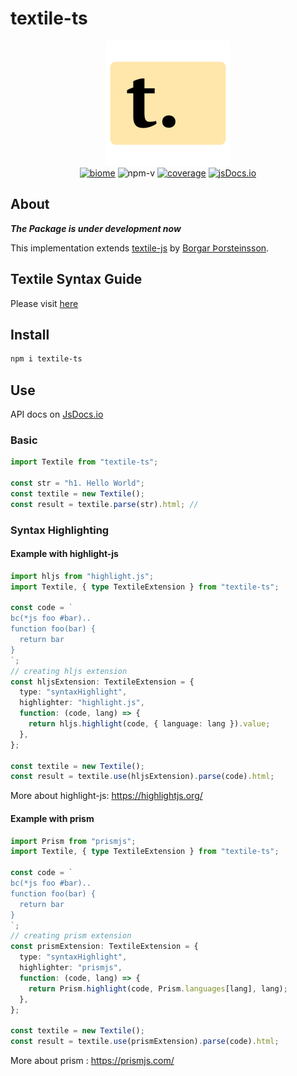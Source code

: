# textile-ts

<div align="center">
    <img alt="textile-logo" src="textile-logo.svg">
  <div>
    <a href="https://biomejs.dev"><img alt="biome" src="https://img.shields.io/badge/Checked_with-Biome-60a5fa?style=flat&logo=biome"><a>  <img alt="npm-v" src="https://img.shields.io/npm/v/textile-ts?logo=npm"> <a href="https://phothinmg.github.io/textile-ts/mcr/index.html"><img alt="coverage" src="https://img.shields.io/badge/coverage-96.0-brightgreen?style=flat"></a> <a href="https://www.jsdocs.io/package/textile-ts"><img alt="jsDocs.io" src="https://img.shields.io/badge/jsDocs.io-reference-blue"></a>
  </div>
</div>


## About

**_The Package is under development now_**

This implementation extends [textile-js][textilejs] by [Borgar Þorsteinsson][borgar].

## Textile Syntax Guide

Please visit [here][textile-web]

## Install

```bash
npm i textile-ts
```

## Use

API docs on [JsDocs.io][jsdocio]

### Basic

```ts
import Textile from "textile-ts";

const str = "h1. Hello World";
const textile = new Textile();
const result = textile.parse(str).html; //
```

### Syntax Highlighting

#### Example with highlight-js

```ts
import hljs from "highlight.js";
import Textile, { type TextileExtension } from "textile-ts";

const code = `
bc(*js foo #bar)..
function foo(bar) {
  return bar
}
`;
// creating hljs extension
const hljsExtension: TextileExtension = {
  type: "syntaxHighlight",
  highlighter: "highlight.js",
  function: (code, lang) => {
    return hljs.highlight(code, { language: lang }).value;
  },
};

const textile = new Textile();
const result = textile.use(hljsExtension).parse(code).html;
```

More about highlight-js: https://highlightjs.org/

#### Example with prism

```ts
import Prism from "prismjs";
import Textile, { type TextileExtension } from "textile-ts";

const code = `
bc(*js foo #bar)..
function foo(bar) {
  return bar
}
`;
// creating prism extension
const prismExtension: TextileExtension = {
  type: "syntaxHighlight",
  highlighter: "prismjs",
  function: (code, lang) => {
    return Prism.highlight(code, Prism.languages[lang], lang);
  },
};

const textile = new Textile();
const result = textile.use(prismExtension).parse(code).html;
```

More about prism : https://prismjs.com/

<!-- Definition -->

[textilejs]: https://github.com/borgar/textile-js
[textile-web]: https://textile-lang.com/
[borgar]: https://github.com/borgar
[biome]: https://biomejs.dev
[biome-check]: https://img.shields.io/badge/Checked_with-Biome-60a5fa?style=flat&logo=biome
[npm-version]: https://img.shields.io/npm/v/textile-ts?logo=npm
[cover]: https://img.shields.io/badge/coverage-96.0-brightgreen?style=flat
[jsdocio]: https://www.jsdocs.io/package/textile-ts
[license]: LICENSE
